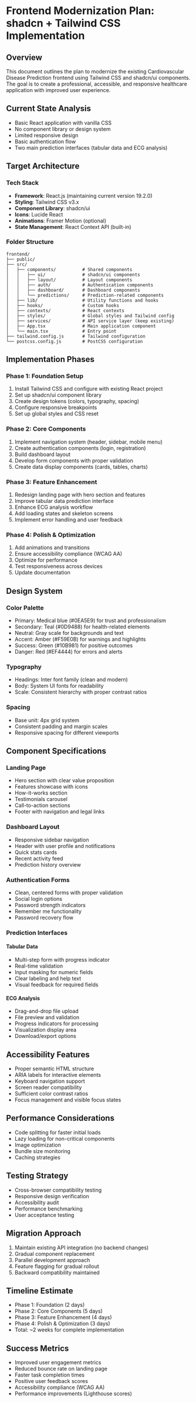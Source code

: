 # Frontend Modernization Plan: shadcn + Tailwind CSS Implementation

## Overview
This document outlines the plan to modernize the existing Cardiovascular Disease Prediction frontend using Tailwind CSS and shadcn/ui components. The goal is to create a professional, accessible, and responsive healthcare application with improved user experience.

## Current State Analysis
- Basic React application with vanilla CSS
- No component library or design system
- Limited responsive design
- Basic authentication flow
- Two main prediction interfaces (tabular data and ECG analysis)

## Target Architecture

### Tech Stack
- **Framework**: React.js (maintaining current version 19.2.0)
- **Styling**: Tailwind CSS v3.x
- **Component Library**: shadcn/ui
- **Icons**: Lucide React
- **Animations**: Framer Motion (optional)
- **State Management**: React Context API (built-in)

### Folder Structure
```
frontend/
├── public/
├── src/
│   ├── components/          # Shared components
│   │   ├── ui/              # shadcn/ui components
│   │   ├── layout/          # Layout components
│   │   ├── auth/            # Authentication components
│   │   ├── dashboard/       # Dashboard components
│   │   └── predictions/     # Prediction-related components
│   ├── lib/                 # Utility functions and hooks
│   ├── hooks/               # Custom hooks
│   ├── contexts/            # React contexts
│   ├── styles/              # Global styles and Tailwind config
│   ├── services/            # API service layer (keep existing)
│   ├── App.tsx              # Main application component
│   └── main.tsx             # Entry point
├── tailwind.config.js       # Tailwind configuration
└── postcss.config.js        # PostCSS configuration
```

## Implementation Phases

### Phase 1: Foundation Setup
1. Install Tailwind CSS and configure with existing React project
2. Set up shadcn/ui component library
3. Create design tokens (colors, typography, spacing)
4. Configure responsive breakpoints
5. Set up global styles and CSS reset

### Phase 2: Core Components
1. Implement navigation system (header, sidebar, mobile menu)
2. Create authentication components (login, registration)
3. Build dashboard layout
4. Develop form components with proper validation
5. Create data display components (cards, tables, charts)

### Phase 3: Feature Enhancement
1. Redesign landing page with hero section and features
2. Improve tabular data prediction interface
3. Enhance ECG analysis workflow
4. Add loading states and skeleton screens
5. Implement error handling and user feedback

### Phase 4: Polish & Optimization
1. Add animations and transitions
2. Ensure accessibility compliance (WCAG AA)
3. Optimize for performance
4. Test responsiveness across devices
5. Update documentation

## Design System

### Color Palette
- Primary: Medical blue (#0EA5E9) for trust and professionalism
- Secondary: Teal (#0D9488) for health-related elements
- Neutral: Gray scale for backgrounds and text
- Accent: Amber (#F59E0B) for warnings and highlights
- Success: Green (#10B981) for positive outcomes
- Danger: Red (#EF4444) for errors and alerts

### Typography
- Headings: Inter font family (clean and modern)
- Body: System UI fonts for readability
- Scale: Consistent hierarchy with proper contrast ratios

### Spacing
- Base unit: 4px grid system
- Consistent padding and margin scales
- Responsive spacing for different viewports

## Component Specifications

### Landing Page
- Hero section with clear value proposition
- Features showcase with icons
- How-it-works section
- Testimonials carousel
- Call-to-action sections
- Footer with navigation and legal links

### Dashboard Layout
- Responsive sidebar navigation
- Header with user profile and notifications
- Quick stats cards
- Recent activity feed
- Prediction history overview

### Authentication Forms
- Clean, centered forms with proper validation
- Social login options
- Password strength indicators
- Remember me functionality
- Password recovery flow

### Prediction Interfaces
#### Tabular Data
- Multi-step form with progress indicator
- Real-time validation
- Input masking for numeric fields
- Clear labeling and help text
- Visual feedback for required fields

#### ECG Analysis
- Drag-and-drop file upload
- File preview and validation
- Progress indicators for processing
- Visualization display area
- Download/export options

## Accessibility Features
- Proper semantic HTML structure
- ARIA labels for interactive elements
- Keyboard navigation support
- Screen reader compatibility
- Sufficient color contrast ratios
- Focus management and visible focus states

## Performance Considerations
- Code splitting for faster initial loads
- Lazy loading for non-critical components
- Image optimization
- Bundle size monitoring
- Caching strategies

## Testing Strategy
- Cross-browser compatibility testing
- Responsive design verification
- Accessibility audit
- Performance benchmarking
- User acceptance testing

## Migration Approach
1. Maintain existing API integration (no backend changes)
2. Gradual component replacement
3. Parallel development approach
4. Feature flagging for gradual rollout
5. Backward compatibility maintained

## Timeline Estimate
- Phase 1: Foundation (2 days)
- Phase 2: Core Components (5 days)
- Phase 3: Feature Enhancement (4 days)
- Phase 4: Polish & Optimization (3 days)
- Total: ~2 weeks for complete implementation

## Success Metrics
- Improved user engagement metrics
- Reduced bounce rate on landing page
- Faster task completion times
- Positive user feedback scores
- Accessibility compliance (WCAG AA)
- Performance improvements (Lighthouse scores)